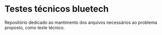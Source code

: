 # Testes técnicos bluetech
Repositório dedicado ao mantimento dos arquivos necessários ao problema proposto, como teste técnico. 
